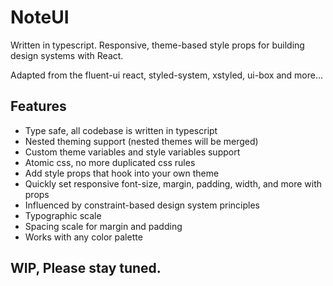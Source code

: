 # NoteUI

Written in typescript. Responsive, theme-based style props for building design systems with React.

Adapted from the fluent-ui react, styled-system, xstyled, ui-box and more...


## Features

- Type safe, all codebase is written in typescript
- Nested theming support (nested themes will be merged) 
- Custom theme variables and style variables support
- Atomic css, no more duplicated css rules
- Add style props that hook into your own theme
- Quickly set responsive font-size, margin, padding, width, and more with props
- Influenced by constraint-based design system principles
- Typographic scale
- Spacing scale for margin and padding
- Works with any color palette


## WIP, Please stay tuned.